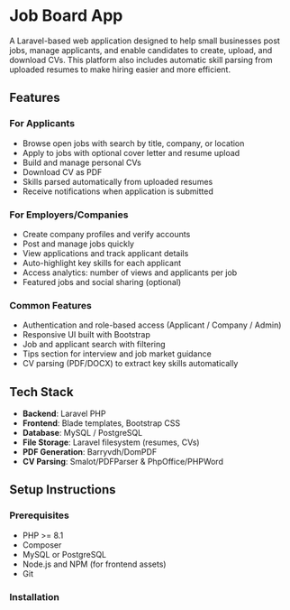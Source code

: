 # Job Board  App

A Laravel-based web application designed to help small businesses post jobs, manage applicants, and enable candidates to create, upload, and download CVs. This platform also includes automatic skill parsing from uploaded resumes to make hiring easier and more efficient.

## Features

### For Applicants
- Browse open jobs with search by title, company, or location
- Apply to jobs with optional cover letter and resume upload
- Build and manage personal CVs
- Download CV as PDF
- Skills parsed automatically from uploaded resumes
- Receive notifications when application is submitted

### For Employers/Companies
- Create company profiles and verify accounts
- Post and manage jobs quickly
- View applications and track applicant details
- Auto-highlight key skills for each applicant
- Access analytics: number of views and applicants per job
- Featured jobs and social sharing (optional)

### Common Features
- Authentication and role-based access (Applicant / Company / Admin)
- Responsive UI built with Bootstrap
- Job and applicant search with filtering
- Tips section for interview and job market guidance
- CV parsing (PDF/DOCX) to extract key skills automatically

## Tech Stack
- **Backend**: Laravel PHP
- **Frontend**: Blade templates, Bootstrap CSS
- **Database**: MySQL / PostgreSQL
- **File Storage**: Laravel filesystem (resumes, CVs)
- **PDF Generation**: Barryvdh/DomPDF
- **CV Parsing**: Smalot/PDFParser & PhpOffice/PHPWord

## Setup Instructions

### Prerequisites
- PHP >= 8.1
- Composer
- MySQL or PostgreSQL
- Node.js and NPM (for frontend assets)
- Git

### Installation
